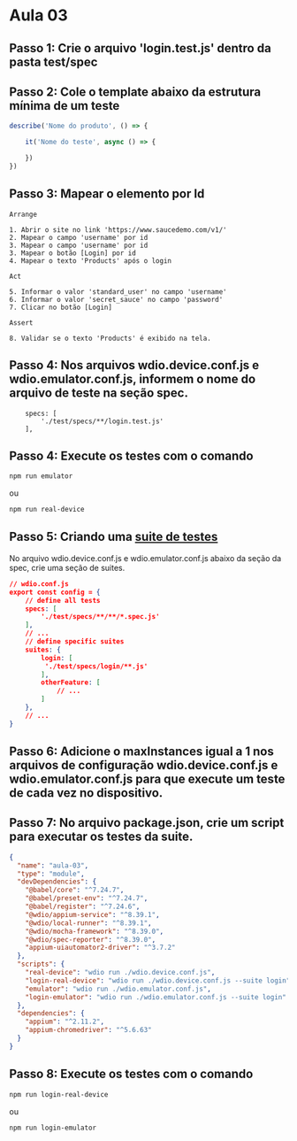 # Aula 03

## **Passo 1:** Crie o arquivo 'login.test.js' dentro da pasta test/spec

## **Passo 2:** Cole o template abaixo da estrutura mínima de um teste
```javascript
describe('Nome do produto', () => {

    it('Nome do teste', async () => {

    })
})
```

## **Passo 3:** Mapear o elemento por Id

``` text
Arrange

1. Abrir o site no link 'https://www.saucedemo.com/v1/'
2. Mapear o campo 'username' por id
3. Mapear o campo 'username' por id
3. Mapear o botão [Login] por id
4. Mapear o texto 'Products' após o login

Act

5. Informar o valor 'standard_user' no campo 'username'
6. Informar o valor 'secret_sauce' no campo 'password'
7. Clicar no botão [Login]

Assert

8. Validar se o texto 'Products' é exibido na tela.

```

## **Passo 4:** Nos arquivos wdio.device.conf.js e wdio.emulator.conf.js, informem o nome do arquivo de teste na seção spec.

```text
    specs: [
        './test/specs/**/login.test.js'
    ],
```

## **Passo 4:** Execute os testes com o comando

``` bash
npm run emulator
```

ou 

``` bash
npm run real-device
```

## **Passo 5:** Criando uma [suite de testes](https://webdriver.io/docs/organizingsuites#grouping-test-specs-in-suites)

No arquivo wdio.device.conf.js e wdio.emulator.conf.js abaixo da seção da spec, crie uma seção de suites.

``` json
// wdio.conf.js
export const config = {
    // define all tests
    specs: [
        './test/specs/**/**/*.spec.js'
    ],
    // ...
    // define specific suites
    suites: {
        login: [
         './test/specs/login/**.js'
        ],
        otherFeature: [
            // ...
        ]
    },
    // ...
}
```

## **Passo 6:** Adicione o maxInstances igual a 1 nos arquivos de configuração wdio.device.conf.js e wdio.emulator.conf.js para que execute um teste de cada vez no dispositivo.


## **Passo 7:** No arquivo package.json, crie um script para executar os testes da suite.

``` json
{
  "name": "aula-03",
  "type": "module",
  "devDependencies": {
    "@babel/core": "^7.24.7",
    "@babel/preset-env": "^7.24.7",
    "@babel/register": "^7.24.6",
    "@wdio/appium-service": "^8.39.1",
    "@wdio/local-runner": "^8.39.1",
    "@wdio/mocha-framework": "^8.39.0",
    "@wdio/spec-reporter": "^8.39.0",
    "appium-uiautomator2-driver": "^3.7.2"
  },
  "scripts": {
    "real-device": "wdio run ./wdio.device.conf.js",
    "login-real-device": "wdio run ./wdio.device.conf.js --suite login",
    "emulator": "wdio run ./wdio.emulator.conf.js",
    "login-emulator": "wdio run ./wdio.emulator.conf.js --suite login"
  },
  "dependencies": {
    "appium": "^2.11.2",
    "appium-chromedriver": "^5.6.63"
  }
}

```


## **Passo 8:** Execute os testes com o comando

``` bash
npm run login-real-device
```

ou 

``` bash
npm run login-emulator
```

